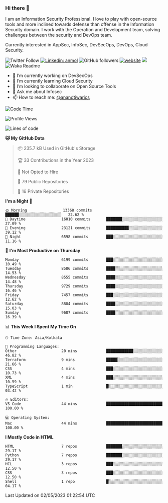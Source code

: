 ### Hi there 👋

I am an Information Security Professional. I love to play with open-source tools and more inclined towards defense than offense in the Information Security domain. I work with the Operation and Development team, solving challenges between the security and DevOps team.

Currently interested in AppSec, InfoSec, DevSecOps, DevOps, Cloud Security.

![Twitter Follow](https://img.shields.io/twitter/follow/anandtiwarics?label=Follow)
[![Linkedin: anmol](https://img.shields.io/badge/-anand-blue?style=flat-square&logo=Linkedin&logoColor=white&link=https://www.linkedin.com/in/anandsundartiwari/)](https://www.linkedin.com/in/anandsundartiwari/)
![GitHub followers](https://img.shields.io/github/followers/anandtiwarics?label=Follow&style=social)
[![website](https://img.shields.io/badge/Website-46a2f1.svg?&style=flat-square&logo=Google-Chrome&logoColor=white&link=https://anandtiwari.info/)](https://anandtiwari.info/)
![](https://visitor-badge.glitch.me/badge?page_id=anandtiwiarcs.anandtiwarics)
![Waka Readme](https://github.com/anandtiwarics/anandtiwarics/workflows/Waka%20Readme/badge.svg)

- 🔭 I’m currently working on DevSecOps 
- 🌱 I’m currently learning Cloud Security
- 👯 I’m looking to collaborate on Open Source Tools
- 💬 Ask me about Infosec
- 📫 How to reach me: [@anandtiwarics](https://twitter.com/anandtiwarics)

<!--
**anandtiwarics/anandtiwarics** is a ✨ _special_ ✨ repository because its `README.md` (this file) appears on your GitHub profile.

Here are some ideas to get you started:

- 🔭 I’m currently working on ...
- 🌱 I’m currently learning ...
- 👯 I’m looking to collaborate on ...
- 🤔 I’m looking for help with ...
- 💬 Ask me about ...
- 📫 How to reach me: ...
- 😄 Pronouns: ...
- ⚡ Fun fact: ...
-->

<!--START_SECTION:waka-->
![Code Time](http://img.shields.io/badge/Code%20Time-574%20hrs%2044%20mins-blue)

![Profile Views](http://img.shields.io/badge/Profile%20Views-18-blue)

![Lines of code](https://img.shields.io/badge/From%20Hello%20World%20I%27ve%20Written-72.5%20million%20lines%20of%20code-blue)

**🐱 My GitHub Data** 

> 📦 235.7 kB Used in GitHub's Storage 
 > 
> 🏆 33 Contributions in the Year 2023
 > 
> 🚫 Not Opted to Hire
 > 
> 📜 79 Public Repositories 
 > 
> 🔑 16 Private Repositories 
 > 
**I'm a Night 🦉** 

```text
🌞 Morning                13368 commits       ██████░░░░░░░░░░░░░░░░░░░   22.62 % 
🌆 Daytime                16010 commits       ███████░░░░░░░░░░░░░░░░░░   27.09 % 
🌃 Evening                23121 commits       ██████████░░░░░░░░░░░░░░░   39.12 % 
🌙 Night                  6598 commits        ███░░░░░░░░░░░░░░░░░░░░░░   11.16 % 
```
📅 **I'm Most Productive on Thursday** 

```text
Monday                   6199 commits        ███░░░░░░░░░░░░░░░░░░░░░░   10.49 % 
Tuesday                  8586 commits        ████░░░░░░░░░░░░░░░░░░░░░   14.53 % 
Wednesday                8555 commits        ████░░░░░░░░░░░░░░░░░░░░░   14.48 % 
Thursday                 9729 commits        ████░░░░░░░░░░░░░░░░░░░░░   16.46 % 
Friday                   7457 commits        ███░░░░░░░░░░░░░░░░░░░░░░   12.62 % 
Saturday                 8884 commits        ████░░░░░░░░░░░░░░░░░░░░░   15.03 % 
Sunday                   9687 commits        ████░░░░░░░░░░░░░░░░░░░░░   16.39 % 
```


📊 **This Week I Spent My Time On** 

```text
🕑︎ Time Zone: Asia/Kolkata

💬 Programming Languages: 
Other                    20 mins             ████████████░░░░░░░░░░░░░   46.82 % 
Terraform                9 mins              █████░░░░░░░░░░░░░░░░░░░░   21.66 % 
CSS                      4 mins              ███░░░░░░░░░░░░░░░░░░░░░░   10.73 % 
XML                      4 mins              ███░░░░░░░░░░░░░░░░░░░░░░   10.59 % 
TypeScript               1 min               █░░░░░░░░░░░░░░░░░░░░░░░░   03.42 % 

🔥 Editors: 
VS Code                  44 mins             █████████████████████████   100.00 % 

💻 Operating System: 
Mac                      44 mins             █████████████████████████   100.00 % 
```

**I Mostly Code in HTML** 

```text
HTML                     7 repos             ███████░░░░░░░░░░░░░░░░░░   29.17 % 
Python                   7 repos             ███████░░░░░░░░░░░░░░░░░░   29.17 % 
HCL                      3 repos             ███░░░░░░░░░░░░░░░░░░░░░░   12.50 % 
CSS                      3 repos             ███░░░░░░░░░░░░░░░░░░░░░░   12.50 % 
Shell                    1 repo              █░░░░░░░░░░░░░░░░░░░░░░░░   04.17 % 
```




 Last Updated on 02/05/2023 01:22:54 UTC
<!--END_SECTION:waka-->
